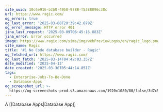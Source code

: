```yaml
---
site_uuid: 10c6e916-b3b0-4958-9788-f5388096c38c
url: https://www.ragic.com/
og_errors: true
og_last_error: '2025-03-08T20:39:42.879Z'
og_error_message: HTTP error 401
jina_last_request: '2025-03-09T06:45:16.883Z'
jina_error: Error occurred
image: https://www.ragic.com/sims/img/webPreviewLogos/en/ragic_logo.png
site_name: Ragic
title: '#1 No Code database builder - Ragic'
og_fetched_url: https://www.ragic.com/
og_last_fetch: '2025-03-14T04:42:03.357Z'
date_modified: '2025-04-12'
date_created: '2025-03-30T05:44:14.851Z'
tags:
  - Enterprise-Jobs-To-Be-Done
  - Database-Apps
og_screenshot_url: >-
  https://og-screenshots-prod.s3.amazonaws.com/1920x1080/80/false/3d7c5535a3c2ec991ac0eaabfd930dd100bb8504b0d15900e46aaa74a6104c95.jpeg
---
```














































A [[Database Apps|Database App]]
